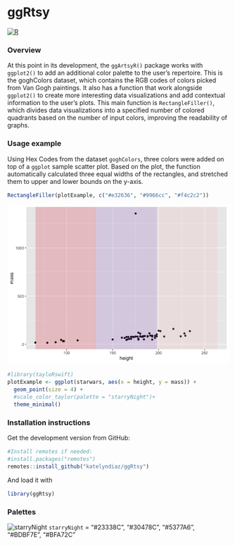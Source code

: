 
<!-- README.md is generated from README.Rmd. Please edit that file -->

# ggRtsy

<!-- badges: start -->

[![R](https://github.com/katelyndiaz/ggRtsy/actions/workflows/r.yml/badge.svg)](https://github.com/katelyndiaz/ggRtsy/actions/workflows/r.yml)
<!-- badges: end -->

### Overview

At this point in its development, the `ggArtsyR()` package works with
`ggplot2()` to add an additional color palette to the user’s repertoire.
This is the goghColors dataset, which contains the RGB codes of colors
picked from Van Gogh paintings. It also has a function that work
alongside `ggplot2()` to create more interesting data visualizations and
add contextual information to the user’s plots. This main function is
`RectangleFiller()`, which divides data visualizations into a specified
number of colored quadrants based on the number of input colors,
improving the readability of graphs.

### Usage example

Using Hex Codes from the dataset `goghColors`, three colors were added
on top of a `ggplot` sample scatter plot. Based on the plot, the
function automatically calculated three equal widths of the rectangles,
and stretched them to upper and lower bounds on the y-axis.

``` r
RectangleFiller(plotExample, c("#e32636", "#9966cc", "#f4c2c2"))
```

![](README_files/figure-gfm/unnamed-chunk-3-1.png)<!-- -->

``` r
#library(tayloRswift)
plotExample <- ggplot(starwars, aes(x = height, y = mass)) +
  geom_point(size = 4) +
  #scale_color_taylor(palette = "starryNight")+
  theme_minimal()
```

### Installation instructions

Get the development version from GitHub:

``` r
#Install remotes if needed:
#install.packages("remotes")
remotes::install_github("katelyndiaz/ggRtsy")
```

And load it with

``` r
library(ggRtsy)
```

### Palettes

![`starryNight`](https://uploads4.wikiart.org/00142/images/vincent-van-gogh/the-starry-night.jpg!Large.jpg)
`starryNight` = “\#23338C”, “\#30478C”, “\#5377A6”, “\#BDBF7E”,
“\#BFA72C”
